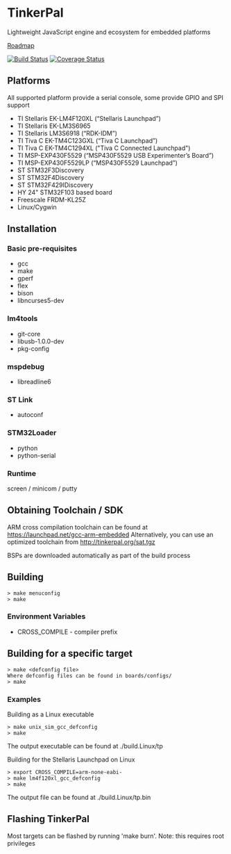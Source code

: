 TinkerPal
=========
Lightweight JavaScript engine and ecosystem for embedded platforms

[Roadmap](https://trello.com/b/NReiA47h)

[![Build Status](https://travis-ci.org/ebirger/tinkerpal.png?branch=master)](https://travis-ci.org/ebirger/tinkerpal)
[![Coverage Status](https://coveralls.io/repos/ebirger/tinkerpal/badge.png?branch=master)](https://coveralls.io/r/ebirger/tinkerpal?branch=master)

Platforms
---------
All supported platform provide a serial console, some provide GPIO and SPI support
- TI Stellaris EK-LM4F120XL (“Stellaris Launchpad”)
- TI Stellaris EK-LM3S6965
- TI Stellaris LM3S6918 (“RDK-IDM”)
- TI Tiva C EK-TM4C123GXL (“Tiva C Launchpad”)
- TI Tiva C EK-TM4C1294XL ("Tiva C Connected Launchpad")
- TI MSP-EXP430F5529 (“MSP430F5529 USB Experimenter’s Board”)
- TI MSP-EXP430F5529LP (“MSP430F5529 Launchpad”)
- ST STM32F3Discovery
- ST STM32F4Discovery
- ST STM32F429IDiscovery
- HY 24" STM32F103 based board
- Freescale FRDM-KL25Z
- Linux/Cygwin

Installation
------------
### Basic pre-requisites
- gcc
- make
- gperf
- flex
- bison
- libncurses5-dev

### lm4tools
- git-core
- libusb-1.0.0-dev
- pkg-config

### mspdebug
- libreadline6

### ST Link
- autoconf

### STM32Loader
- python
- python-serial

### Runtime
screen / minicom / putty

Obtaining Toolchain / SDK
-------------------------
ARM cross compilation toolchain can be found at https://launchpad.net/gcc-arm-embedded
Alternatively, you can use an optimized toolchain from http://tinkerpal.org/sat.tgz

BSPs are downloaded automatically as part of the build process

Building
--------
```
> make menuconfig
> make
```

### Environment Variables
- CROSS_COMPILE - compiler prefix

Building for a specific target
------------------------------
```
> make <defconfig file>
Where defconfig files can be found in boards/configs/
> make
```

### Examples

Building as a Linux executable
```
> make unix_sim_gcc_defconfig
> make
```
The output executable can be found at ./build.Linux/tp

Building for the Stellaris Launchpad on Linux
```
> export CROSS_COMPILE=arm-none-eabi-
> make lm4f120xl_gcc_defconfig
> make
```

The output file can be found at ./build.Linux/tp.bin

Flashing TinkerPal
------------------
Most targets can be flashed by running 'make burn'. Note: this requires root
privileges
